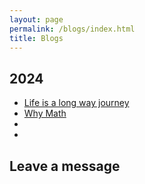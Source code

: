 ```yaml
---
layout: page
permalink: /blogs/index.html
title: Blogs
---
```


## 2024
- [Life is a long way journey]()
- [Why Math](http://Sam-superlab.github.io/blogs/Blog-Math1st/)
- []()
- []()

## Leave a message
<br>



<br>